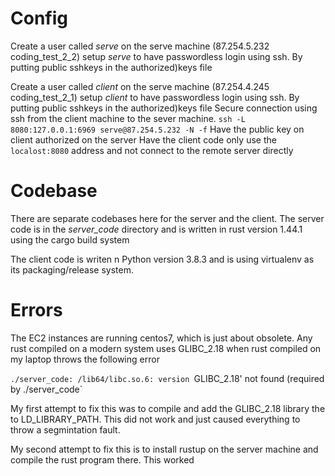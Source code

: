 # Config #

Create a user called *serve* on the serve machine (87.254.5.232 coding_test_2_2) 
setup *serve* to have passwordless login using ssh. By putting public sshkeys in the authorized)keys file

Create a user called *client* on the serve machine (87.254.4.245 coding_test_2_1) 
setup *client* to have passwordless login using ssh. By putting public sshkeys in the authorized)keys file
Secure connection using ssh from the client machine to the sever machine. 
`ssh -L 8080:127.0.0.1:6969 serve@87.254.5.232 -N -f`
Have the public key on client authorized on the server
Have the client code only use the `localost:8080` address and not connect to the remote server directly

# Codebase #

There are separate codebases here for the server and the client. The server code is in the *server_code* directory and is written in rust version 1.44.1 using the cargo build system

The client code is writen n Python version 3.8.3 and is using virtualenv as its packaging/release system.


# Errors #

The EC2 instances are running centos7, which is just about obsolete. Any rust compiled on a modern system uses GLIBC_2.18 when rust compiled on my laptop throws the following error


`./server_code: /lib64/libc.so.6: version `GLIBC_2.18' not found (required by ./server_code`

My first attempt to fix this was to compile and add the GLIBC_2.18 library the to LD_LIBRARY_PATH. This did not work and just caused everything to throw a segmintation fault.

My second attempt to fix this is to install rustup on the server machine and compile the rust program there. This worked
